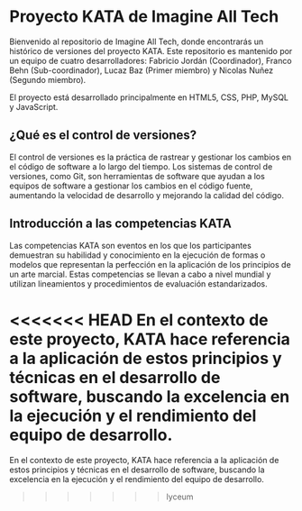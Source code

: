 # Proyecto KATA de Imagine All Tech

Bienvenido al repositorio de Imagine All Tech, donde encontrarás un histórico de versiones del proyecto KATA. Este repositorio es mantenido por un equipo de cuatro desarrolladores: Fabricio Jordán (Coordinador), Franco Behn (Sub-coordinador), Lucaz Baz (Primer miembro) y Nicolas Nuñez (Segundo miembro).

El proyecto está desarrollado principalmente en HTML5, CSS, PHP, MySQL y JavaScript.

## ¿Qué es el control de versiones?

El control de versiones es la práctica de rastrear y gestionar los cambios en el código de software a lo largo del tiempo. Los sistemas de control de versiones, como Git, son herramientas de software que ayudan a los equipos de software a gestionar los cambios en el código fuente, aumentando la velocidad de desarrollo y mejorando la calidad del código.

## Introducción a las competencias KATA

Las competencias KATA son eventos en los que los participantes demuestran su habilidad y conocimiento en la ejecución de formas o modelos que representan la perfección en la aplicación de los principios de un arte marcial. Estas competencias se llevan a cabo a nivel mundial y utilizan lineamientos y procedimientos de evaluación estandarizados.

<<<<<<< HEAD
En el contexto de este proyecto, KATA hace referencia a la aplicación de estos principios y técnicas en el desarrollo de software, buscando la excelencia en la ejecución y el rendimiento del equipo de desarrollo.
=======
En el contexto de este proyecto, KATA hace referencia a la aplicación de estos principios y técnicas en el desarrollo de software, buscando la excelencia en la ejecución y el rendimiento del equipo de desarrollo.
>>>>>>> lyceum
